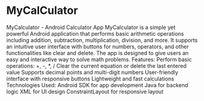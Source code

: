 # MyCalCulator
 MyCalculator - Android Calculator App MyCalculator is a simple yet powerful Android application that performs basic arithmetic operations including addition, subtraction, multiplication, division, and more. It supports an intuitive user interface with buttons for numbers, operators, and other functionalities like clear and delete. The app is designed to give users an easy and interactive way to solve math problems.  Features: Perform basic operations: +, -, *, / Clear the current equation or delete the last entered value Supports decimal points and multi-digit numbers User-friendly interface with responsive buttons Lightweight and fast calculations Technologies Used: Android SDK for app development Java for backend logic XML for UI design ConstraintLayout for responsive layout
